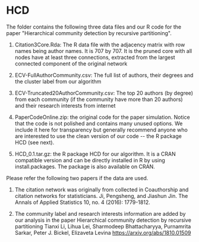 # HCD
The folder contains the following three data files and our R code for the paper "Hierarchical community detection by recursive partitioning".

1. Citation3Core.Rda: The R data file with the adjacency matrix with row names being author names. It is 707 by 707. It is the pruned core with all nodes have at least three connections, extracted from the largest connected component of the original network

2. ECV-FullAuthorCommunity.csv: The full list of authors, their degrees and the cluster label from our algorithm

3. ECV-Truncated20AuthorCommunity.csv: The top 20 authors (by degree) from each community (if the community have more than 20 authors) and their research interests from internet

4. PaperCodeOnline.zip: the original code for the paper simulation. Notice that the code is not polished and contains many unused options. We include it here for transparency but generally recommend anyone who are interested to use the clean version of our code -- the R package HCD (see next).

5. HCD_0.1.tar.gz: the R package HCD for our algorithm. It is a CRAN compatible version and can be directly installed in R by using install.packages. The package is also available on CRAN.

Please refer the following two papers if the data are used.

1. The citation network was originally from collected in
Coauthorship and citation networks for statisticians.
Ji, Pengsheng, and Jiashun Jin. 
The Annals of Applied Statistics 10, no. 4 (2016): 1779-1812.

2. The community label and research interests information are added by our analysis in the paper
Hierarchical community detection by recursive partitioning
Tianxi Li, Lihua Lei, Sharmodeep Bhattacharyya, Purnamrita Sarkar, Peter J. Bickel, Elizaveta Levina
https://arxiv.org/abs/1810.01509
